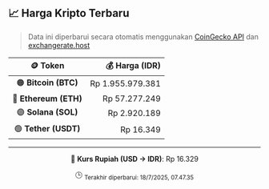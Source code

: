 

<!-- HARGA_KRIPTO -->
## 📈 Harga Kripto Terbaru

> Data ini diperbarui secara otomatis menggunakan [CoinGecko API](https://www.coingecko.com/) dan [exchangerate.host](https://exchangerate.host/)

<div align="center">

| 🪙 Token | 💰 Harga (IDR) |
|:------:|---------------:|
| 🟠 **Bitcoin (BTC)**   | Rp 1.955.979.381 |
| 🔵 **Ethereum (ETH)**  | Rp 57.277.249 |
| 🟣 **Solana (SOL)**    | Rp 2.920.189 |
| 🟢 **Tether (USDT)**   | Rp 16.349 |

---

💱 **Kurs Rupiah (USD → IDR)**: Rp 16.329

🕒 <sub>Terakhir diperbarui: 18/7/2025, 07.47.35</sub>

</div>
<!-- /HARGA_KRIPTO -->